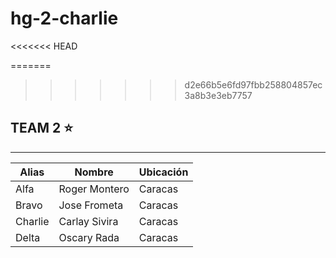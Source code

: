 # hg-2-charlie

<<<<<<< HEAD

=======
>>>>>>> d2e66b5e6fd97fbb258804857ec3a8b3e3eb7757
## TEAM 2 ⭐

<hr>


| Alias | Nombre | Ubicación |
| ------ | ------ | ------ | 
| Alfa | Roger Montero | Caracas |
| Bravo | Jose Frometa | Caracas |
| Charlie | Carlay Sivira | Caracas |
| Delta | Oscary Rada | Caracas |
